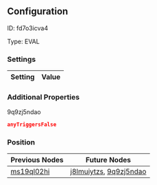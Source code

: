 # <nil>
## Configuration
ID:  fd7o3icva4

Type: EVAL 


### Settings
| Setting | Value  |
| :------------------------ | ---------------------------------------- |
 




### Additional Properties
9q9zj5ndao
 ```json 
anyTriggersFalse
```




### Position
| Previous Nodes | Future Nodes |
| :------------- | ------------ |
| [ms19ql02hi](./ms19ql02hi.md) | [j8lmuiytzs](./j8lmuiytzs.md), [9q9zj5ndao](./9q9zj5ndao.md) |